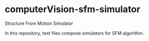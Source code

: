 # computerVision-sfm-simulator
Structure From Motion Simulator

In this repository, test files compose simulators for SFM algorithm.
